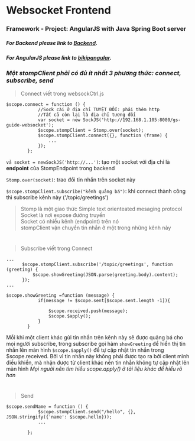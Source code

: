 # Websocket Frontend
### Framework - Project: AngularJS with Java Spring Boot server
##### For Backend please link to [Backend](https://github.com/Gnol-UET/websocket_be).
##### For AngularJS please link to [bikipangular](https://github.com/Gnol-UET/bikipangular).

### *Một stompClient phải có đủ ít nhất 3 phương thức: connect, subscribe, send*

> Connect viết trong websockCtrl.js
```
$scope.connect = function () {
            //Sock cài ở địa chỉ TUYỆT ĐỐI: phải thêm http
            //Tất cả còn lại là địa chỉ tương đối
            var socket = new SockJS('http://192.168.1.105:8080/gs-guide-websocket');
            $scope.stompClient = Stomp.over(socket);
            $scope.stompClient.connect({}, function (frame) {
                ...
            });
        };
```

`vả socket = newSockJS('http://...')`: tạo một socket với địa chỉ là **endpoint** của StompEndpoint trong backend 

`Stomp.over(socket)`: trao đổi tin nhắn trên socket này 

`$scope.stompClient.subscribe("kênh quảng bá")`: khi connect thành công thì subscribe kênh này ('/topic/greetings')

> Stomp là một giao thức Simple text orienteated mesaging protocol  
> Socket là nơi expose đường truyền   
> Socket có nhiều kênh (endpoint) trên nó   
> stompClient vận chuyển tin nhắn ở một trong những kênh này    

#
#

> Subscribe viết trong Connect
```
...
      $scope.stompClient.subscribe('/topic/greetings', function (greeting) {
          $scope.showGreeting(JSON.parse(greeting.body).content);
      });
...

$scope.showGreeting =function (message) {
            if(message != $scope.sent[$scope.sent.length -1]){

                $scope.received.push(message);
                $scope.$apply();
            }
        }

```
Mỗi khi một client khác gửi tin nhắn trên kênh này sẽ được quảng bá cho mọi người subscribe, trong subscribe gọi hàm `showGreeting` để hiển thị tin nhắn lên màn hình
`$scope.$apply()` để tự cập nhật tin nhắn trong $scope.received. Bởi vì tin nhắn này không phải được tạo ra bởi client mình điều khiển, mà nhận được từ client khác nên tin nhắn không tự cập nhật lên màn hình 
*Mọi người nên tìm hiểu $scope.$apply() ở tài liệu khác để hiểu rõ hơn* 

#
#

> Send
```
$scope.sendName = function () {
            $scope.stompClient.send("/hello", {}, JSON.stringify({'name': $scope.hello}));
            ...

        };
```        

